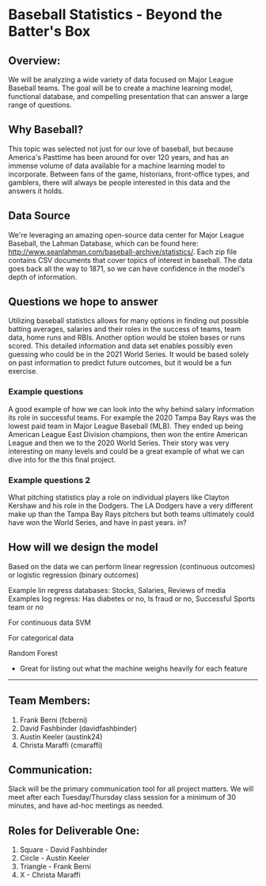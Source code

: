 # Baseball Statistics - Beyond the Batter's Box

## Overview:
We will be analyzing a wide variety of data focused on Major League Baseball teams.  The goal will be to create a machine learning model, functional database, and compelling presentation that can answer a large range of questions.  

## Why Baseball?
This topic was selected not just for our love of baseball, but because America's Pasttime has been around for over 120 years, and has an immense volume of data available for a machine learning model to incorporate.  Between fans of the game, historians, front-office types, and gamblers, there will always be people interested in this data and the answers it holds.  

## Data Source
We're leveraging an amazing open-source data center for Major League Baseball, the Lahman Database, which can be found here: http://www.seanlahman.com/baseball-archive/statistics/.  Each zip file contains CSV documents that cover topics of interest in baseball.  The data goes back all the way to 1871, so we can have confidence in the model's depth of information.

## Questions we hope to answer 
Utilizing baseball statistics allows for many options in finding out possible batting averages, salaries and their roles in the success of teams, team data, home runs and RBIs. Another option would be stolen bases or runs scored. 
This detailed information and data set enables possibly even guessing who could be in the 2021 World Series. It would be based solely on past information to predict future outcomes, but it would be a fun exercise.

### Example questions
A good example of how we can look into the why behind salary information its role in successful teams.
For example the 2020 Tampa Bay Rays was the lowest paid team in Major League Baseball (MLB). They ended up being American League East Division champions, then won the entire American League and then we to the 2020 World Series. Their story was very interesting on many levels and could be a great example of what we can dive into for the this final project. 

### Example questions 2 
What pitching statistics play a role on individual players like Clayton Kershaw and his role in the Dodgers. The LA Dodgers have a very different make up than the Tampa Bay Rays pitchers but both teams ultimately could have won the World Series, and have in past years. 
in?

## How will we design the model

Based on the data we can perform linear regression (continuous outcomes) or logistic regression (binary outcomes)

Example lin regress databases: Stocks, Salaries, Reviews of media
Examples log regress: Has diabetes or no, Is fraud or no, Successful Sports team or no

For continuous data
SVM

For categorical data

Random Forest
- Great for listing out what the machine weighs heavily for each feature

-----


## Team Members:
1. Frank Berni (fcberni)
2. David Fashbinder (davidfashbinder)
3. Austin Keeler (austink24)
4. Christa Maraffi (cmaraffi)

## Communication:
Slack will be the primary communication tool for all project matters.  We will meet after each Tuesday/Thursday class session for a minimum of 30 minutes, and have ad-hoc meetings as needed. 

## Roles for Deliverable One:
1. Square - David Fashbinder
2. Circle - Austin Keeler
3. Triangle - Frank Berni
4. X - Christa Maraffi

